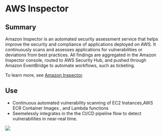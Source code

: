 # AWS Inspector


## Summary

Amazon Inspector is an automated security assessment service that helps improve the security and compliance of applications deployed on AWS. It continuously scans and assesses applications for vulnerabilities or deviations from best practices. All findings are aggregated in the Amazon Inspector console, routed to AWS Security Hub, and pushed through Amazon EventBridge to automate workflows, such as ticketing.  

To learn more, see [Amazon Inspector](https://aws.amazon.com/inspector/).

## Use

- Continuous automated vulnerability scanning of EC2 Instances,AWS ECR Container Images , and Lambda functions
- Seemelessly integrates in the the CI/CD pipeline flow to detect vulnerabilities in near-real time. 

![](https://d1.awsstatic.com/products/inspector/Amazon-Inspector_HIW%402x.c26d455cb7e4e947c5cb2f9a5e0ab0238a445227.png)
